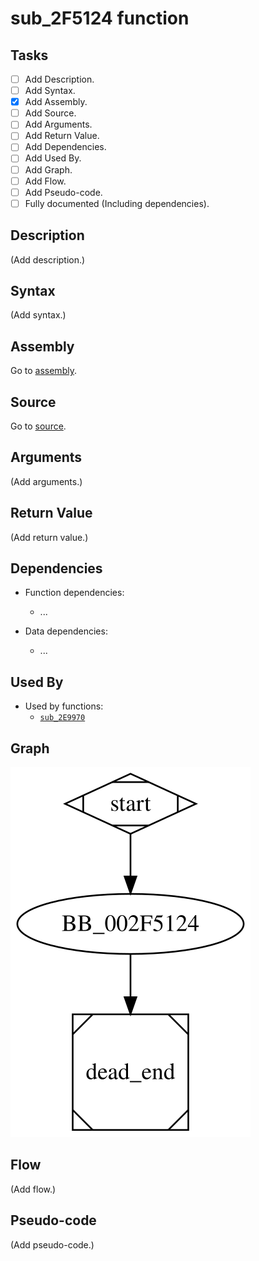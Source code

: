 # sub_2F5124 function

## Tasks

- [ ] Add Description.
- [ ] Add Syntax.
- [X] Add Assembly.
- [ ] Add Source.
- [ ] Add Arguments.
- [ ] Add Return Value.
- [ ] Add Dependencies.
- [ ] Add Used By.
- [ ] Add Graph.
- [ ] Add Flow.
- [ ] Add Pseudo-code.
- [ ] Fully documented (Including dependencies).

## Description

(Add description.)

## Syntax

(Add syntax.)

## Assembly

Go to [assembly](../asm/sub_2F5124.asm).

## Source

Go to [source](../cc/sub_2F5124.cc).

## Arguments

(Add arguments.)

## Return Value

(Add return value.)

## Dependencies

* Function dependencies:
  * ...

* Data dependencies:
  * ...

## Used By

* Used by functions:
  * [`sub_2E9970`](sub_2E9970.md)

## Graph

![sub_2F5124 Graph](../svg/sub_2F5124.svg "sub_2F5124 Graph")

## Flow

(Add flow.)

## Pseudo-code

(Add pseudo-code.)


